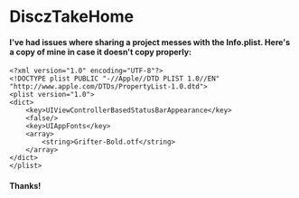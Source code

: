 # DisczTakeHome

#### I've had issues where sharing a project messes with the Info.plist. Here's a copy of mine in case it doesn't copy properly:
```
<?xml version="1.0" encoding="UTF-8"?>
<!DOCTYPE plist PUBLIC "-//Apple//DTD PLIST 1.0//EN" "http://www.apple.com/DTDs/PropertyList-1.0.dtd">
<plist version="1.0">
<dict>
    <key>UIViewControllerBasedStatusBarAppearance</key>
    <false/>
    <key>UIAppFonts</key>
    <array>
        <string>Grifter-Bold.otf</string>
    </array>
</dict>
</plist>
```
#### Thanks!
